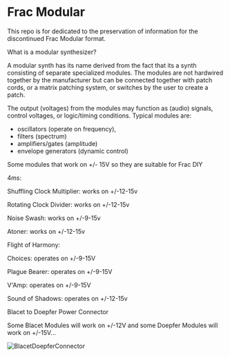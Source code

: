# Frac Modular 


This repo is for dedicated to the preservation of information for the discontinued Frac Modular format.

What is a modular synthesizer?

A modular synth has its name derived from the fact that its a synth consisting of separate specialized modules. 
The modules are not hardwired together by the manufacturer but can be connected together with patch cords, 
or a matrix patching system, or switches by the user to create a patch. 

The output (voltages) from the modules may function as (audio) signals, control voltages, or logic/timing conditions. 
Typical modules are:
- oscillators (operate on frequency), 
- filters (spectrum)
- amplifiers/gates (amplitude) 
- envelope generators (dynamic control)




Some modules that work on +/- 15V so they are suitable for Frac DIY

4ms:

Shuffling Clock Multiplier: works on +/-12-15v

Rotating Clock Divider: works on +/-12-15v

Noise Swash: works on +/-9-15v

Atoner: works on +/-12-15v 


Flight of Harmony:

Choices: operates on +/-9-15V

Plague Bearer: operates on +/-9-15V

V'Amp: operates on +/-9-15V

Sound of Shadows: operates on +/-12-15v


Blacet to Doepfer Power Connector

Some Blacet Modules will work on +/-12V and some Doepfer Modules will work on +/-15V... 

![BlacetDoepferConnector](https://github.com/mamonu/FracModular/blob/master/BlacetDoepPsConn.gif)



